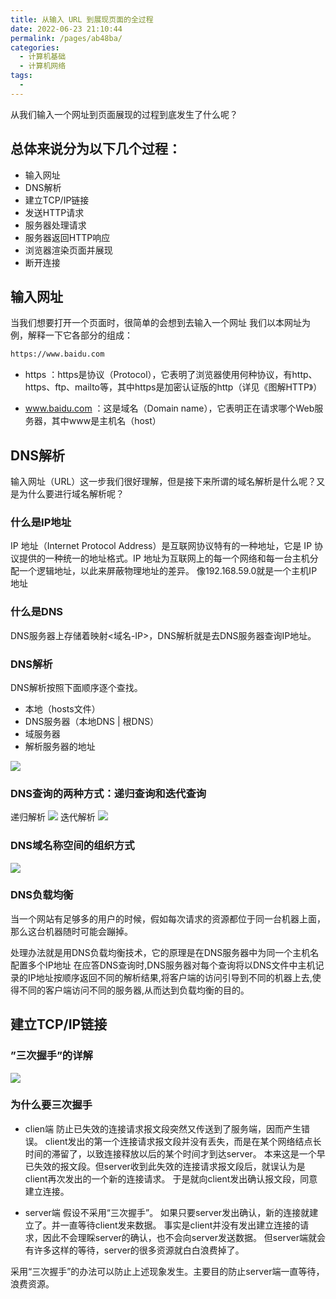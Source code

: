 ```yaml
---
title: 从输入 URL 到展现页面的全过程
date: 2022-06-23 21:10:44
permalink: /pages/ab48ba/
categories:
  - 计算机基础
  - 计算机网络
tags:
  - 
---
```

从我们输入一个网址到页面展现的过程到底发生了什么呢？

## 总体来说分为以下几个过程：
* 输入网址
* DNS解析
* 建立TCP/IP链接
* 发送HTTP请求
* 服务器处理请求
* 服务器返回HTTP响应
* 浏览器渲染页面并展现
* 断开连接

## 输入网址
当我们想要打开一个页面时，很简单的会想到去输入一个网址
我们以本网址为例，解释一下它各部分的组成：
```html
https://www.baidu.com
```
* https ：https是协议（Protocol），它表明了浏览器使用何种协议，有http、https、ftp、mailto等，其中https是加密认证版的http（详见《图解HTTP》）

* www.baidu.com ：这是域名（Domain name），它表明正在请求哪个Web服务器，其中www是主机名（host）

## DNS解析
输入网址（URL）这一步我们很好理解，但是接下来所谓的域名解析是什么呢？又是为什么要进行域名解析呢？

### 什么是IP地址

IP 地址（Internet Protocol Address）是互联网协议特有的一种地址，它是 IP 协议提供的一种统一的地址格式。IP 地址为互联网上的每一个网络和每一台主机分配一个逻辑地址，以此来屏蔽物理地址的差异。
像192.168.59.0就是一个主机IP地址

### 什么是DNS
DNS服务器上存储着映射<域名-IP>，DNS解析就是去DNS服务器查询IP地址。

### DNS解析
DNS解析按照下面顺序逐个查找。
* 本地（hosts文件）
* DNS服务器（本地DNS | 根DNS）
* 域服务器
* 解析服务器的地址

![](https://tva1.sinaimg.cn/large/e6c9d24ely1h3jr49albxj20sl0jt40n.jpg)

### DNS查询的两种方式：递归查询和迭代查询
递归解析
![](https://tva1.sinaimg.cn/large/e6c9d24ely1h3jrcpsp8tj20fn02r3yh.jpg)
迭代解析
![](https://tva1.sinaimg.cn/large/e6c9d24ely1h3jrd9k881j20bx0983yo.jpg)
### DNS域名称空间的组织方式
![](https://tva1.sinaimg.cn/large/e6c9d24ely1h3jrafkgijj20fi06ogm7.jpg)

### DNS负载均衡
当一个网站有足够多的用户的时候，假如每次请求的资源都位于同一台机器上面，那么这台机器随时可能会蹦掉。

处理办法就是用DNS负载均衡技术，它的原理是在DNS服务器中为同一个主机名配置多个IP地址
在应答DNS查询时,DNS服务器对每个查询将以DNS文件中主机记录的IP地址按顺序返回不同的解析结果,将客户端的访问引导到不同的机器上去,使得不同的客户端访问不同的服务器,从而达到负载均衡的目的｡

## 建立TCP/IP链接
### ”三次握手”的详解
![](https://tva1.sinaimg.cn/large/e6c9d24ely1h3jrlodi0dj20ei09daaf.jpg)
### 为什么要三次握手
* clien端
防止已失效的连接请求报文段突然又传送到了服务端，因而产生错误。
client发出的第一个连接请求报文段并没有丢失，而是在某个网络结点长时间的滞留了，以致连接释放以后的某个时间才到达server。
本来这是一个早已失效的报文段。但server收到此失效的连接请求报文段后，就误认为是client再次发出的一个新的连接请求。
于是就向client发出确认报文段，同意建立连接。

* server端
假设不采用“三次握手”。
如果只要server发出确认，新的连接就建立了。并一直等待client发来数据。
事实是client并没有发出建立连接的请求，因此不会理睬server的确认，也不会向server发送数据。
但server端就会有许多这样的等待，server的很多资源就白白浪费掉了。

采用“三次握手”的办法可以防止上述现象发生。主要目的防止server端一直等待，浪费资源。
